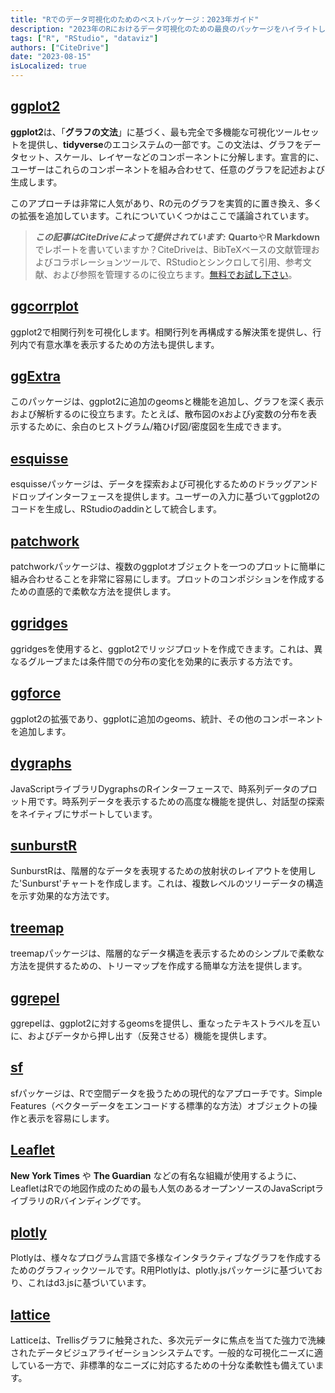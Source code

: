 ```yaml
---
title: "Rでのデータ可視化のためのベストパッケージ：2023年ガイド"
description: "2023年のRにおけるデータ可視化のための最良のパッケージをハイライトした完全なガイド。それぞれの特徴、応用、独自の能力を示します。"
tags: ["R", "RStudio", "dataviz"]
authors: ["CiteDrive"]
date: "2023-08-15"
isLocalized: true
---
```


## [ggplot2](https://ggplot2.tidyverse.org/)

**ggplot2**は、「**グラフの文法**」に基づく、最も完全で多機能な可視化ツールセットを提供し、**tidyverse**のエコシステムの一部です。この文法は、グラフをデータセット、スケール、レイヤーなどのコンポーネントに分解します。宣言的に、ユーザーはこれらのコンポーネントを組み合わせて、任意のグラフを記述および生成します。

このアプローチは非常に人気があり、Rの元のグラフを実質的に置き換え、多くの拡張を追加しています。これについていくつかはここで議論されています。

> **_この記事はCiteDriveによって提供されています:_** **Quarto**や**R Markdown**でレポートを書いていますか？CiteDriveは、BibTeXベースの文献管理およびコラボレーションツールで、RStudioとシンクロして引用、参考文献、および参照を管理するのに役立ちます。[無料でお試し下さい](http://citedrive.com/)。

## [ggcorrplot](https://github.com/kassambara/ggcorrplot)
ggplot2で相関行列を可視化します。相関行列を再構成する解決策を提供し、行列内で有意水準を表示するための方法も提供します。

## [ggExtra](https://github.com/daattali/ggExtra)
このパッケージは、ggplot2に追加のgeomsと機能を追加し、グラフを深く表示および解析するのに役立ちます。たとえば、散布図のxおよびy変数の分布を表示するために、余白のヒストグラム/箱ひげ図/密度図を生成できます。

## [esquisse](https://dreamrs.github.io/esquisse/)
esquisseパッケージは、データを探索および可視化するためのドラッグアンドドロップインターフェースを提供します。ユーザーの入力に基づいてggplot2のコードを生成し、RStudioのaddinとして統合します。

## [patchwork](https://patchwork.data-imaginist.com/)
patchworkパッケージは、複数のggplotオブジェクトを一つのプロットに簡単に組み合わせることを非常に容易にします。プロットのコンポジションを作成するための直感的で柔軟な方法を提供します。

## [ggridges](https://wilkelab.org/ggridges/)
ggridgesを使用すると、ggplot2でリッジプロットを作成できます。これは、異なるグループまたは条件間での分布の変化を効果的に表示する方法です。

## [ggforce](https://ggforce.data-imaginist.com/)
ggplot2の拡張であり、ggplotに追加のgeoms、統計、その他のコンポーネントを追加します。

## [dygraphs](https://rstudio.github.io/dygraphs/)
JavaScriptライブラリDygraphsのRインターフェースで、時系列データのプロット用です。時系列データを表示するための高度な機能を提供し、対話型の探索をネイティブにサポートしています。

## [sunburstR](https://d3js.org/)
SunburstRは、階層的なデータを表現するための放射状のレイアウトを使用した'Sunburst'チャートを作成します。これは、複数レベルのツリーデータの構造を示す効果的な方法です。

## [treemap](https://cran.r-project.org/web/packages/treemap/index.html)
treemapパッケージは、階層的なデータ構造を表示するためのシンプルで柔軟な方法を提供するための、トリーマップを作成する簡単な方法を提供します。

## [ggrepel](https://ggrepel.slowkow.com/)
ggrepelは、ggplot2に対するgeomsを提供し、重なったテキストラベルを互いに、およびデータから押し出す（反発させる）機能を提供します。

## [sf](https://r-spatial.github.io/sf/)
sfパッケージは、Rで空間データを扱うための現代的なアプローチです。Simple Features（ベクターデータをエンコードする標準的な方法）オブジェクトの操作と表示を容易にします。

## [Leaflet](https://rstudio.github.io/leaflet/)
**New York Times** や **The Guardian** などの有名な組織が使用するように、LeafletはRでの地図作成のための最も人気のあるオープンソースのJavaScriptライブラリのRバインディングです。

## [plotly](https://plotly-r.com/)
Plotlyは、様々なプログラム言語で多様なインタラクティブなグラフを作成するためのグラフィックツールです。R用Plotlyは、plotly.jsパッケージに基づいており、これはd3.jsに基づいています。

## [lattice](http://lattice.r-forge.r-project.org/)
Latticeは、Trellisグラフに触発された、多次元データに焦点を当てた強力で洗練されたデータビジュアライゼーションシステムです。一般的な可視化ニーズに適している一方で、非標準的なニーズに対応するための十分な柔軟性も備えています。
